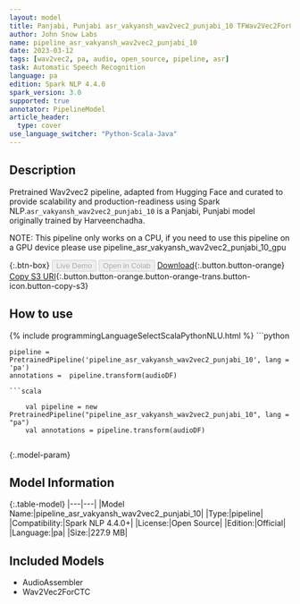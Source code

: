 ```yaml
---
layout: model
title: Panjabi, Punjabi asr_vakyansh_wav2vec2_punjabi_10 TFWav2Vec2ForCTC from Harveenchadha
author: John Snow Labs
name: pipeline_asr_vakyansh_wav2vec2_punjabi_10
date: 2023-03-12
tags: [wav2vec2, pa, audio, open_source, pipeline, asr]
task: Automatic Speech Recognition
language: pa
edition: Spark NLP 4.4.0
spark_version: 3.0
supported: true
annotator: PipelineModel
article_header:
  type: cover
use_language_switcher: "Python-Scala-Java"
---
```


## Description

Pretrained Wav2vec2  pipeline, adapted from Hugging Face and curated to provide scalability and production-readiness using Spark NLP.`asr_vakyansh_wav2vec2_punjabi_10` is a Panjabi, Punjabi model originally trained by Harveenchadha.

NOTE: This pipeline only works on a CPU, if you need to use this pipeline on a GPU device please use pipeline_asr_vakyansh_wav2vec2_punjabi_10_gpu

{:.btn-box}
<button class="button button-orange" disabled>Live Demo</button>
<button class="button button-orange" disabled>Open in Colab</button>
[Download](https://s3.amazonaws.com/auxdata.johnsnowlabs.com/public/models/pipeline_asr_vakyansh_wav2vec2_punjabi_10_pa_4.4.0_3.0_1678600525773.zip){:.button.button-orange}
[Copy S3 URI](s3://auxdata.johnsnowlabs.com/public/models/pipeline_asr_vakyansh_wav2vec2_punjabi_10_pa_4.4.0_3.0_1678600525773.zip){:.button.button-orange.button-orange-trans.button-icon.button-copy-s3}

## How to use



<div class="tabs-box" markdown="1">
{% include programmingLanguageSelectScalaPythonNLU.html %}
```python

    pipeline = PretrainedPipeline('pipeline_asr_vakyansh_wav2vec2_punjabi_10', lang = 'pa')
    annotations =  pipeline.transform(audioDF)
    
```
```scala

    val pipeline = new PretrainedPipeline("pipeline_asr_vakyansh_wav2vec2_punjabi_10", lang = "pa")
    val annotations = pipeline.transform(audioDF)
    
```
</div>

{:.model-param}
## Model Information

{:.table-model}
|---|---|
|Model Name:|pipeline_asr_vakyansh_wav2vec2_punjabi_10|
|Type:|pipeline|
|Compatibility:|Spark NLP 4.4.0+|
|License:|Open Source|
|Edition:|Official|
|Language:|pa|
|Size:|227.9 MB|

## Included Models

- AudioAssembler
- Wav2Vec2ForCTC